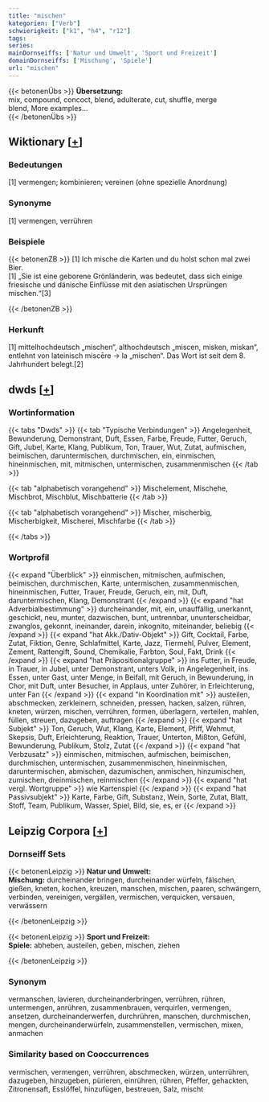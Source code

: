 ```yaml
---
title: "mischen"
kategorien: ["Verb"]
schwierigkeit: ["k1", "h4", "r12"]
tags:
series:
mainDornseiffs: ['Natur und Umwelt', 'Sport und Freizeit']
domainDornseiffs: ['Mischung', 'Spiele']
url: "mischen"
---
```


{{< betonenÜbs >}}
**Übersetzung:**  
mix, compound, concoct, blend, adulterate, cut, shuffle, merge  
blend, More examples...  
{{< /betonenÜbs >}}

## Wiktionary [[+](https://de.wiktionary.org/wiki/mischen)]

### Bedeutungen
[1] vermengen; kombinieren; vereinen (ohne spezielle Anordnung)  

### Synonyme
[1] vermengen, verrühren  

### Beispiele
{{< betonenZB >}}
[1] Ich mische die Karten und du holst schon mal zwei Bier.  
[1] „Sie ist eine geborene Grönländerin, was bedeutet, dass sich einige friesische und dänische Einflüsse mit den asiatischen Ursprüngen mischen.“[3]  

{{< /betonenZB >}}
### Herkunft
[1] mittelhochdeutsch „mischen“, althochdeutsch „miscen, misken, miskan“, entlehnt von lateinisch miscēre → la „mischen“. Das Wort ist seit dem 8. Jahrhundert belegt.[2]  



## dwds [[+](https://www.dwds.de/wb/mischen)]

### Wortinformation
{{< tabs "Dwds" >}}
{{< tab "Typische Verbindungen" >}}
Angelegenheit, Bewunderung, Demonstrant, Duft, Essen, Farbe, Freude, Futter, Geruch, Gift, Jubel, Karte, Klang, Publikum, Ton, Trauer, Wut, Zutat, aufmischen, beimischen, daruntermischen, durchmischen, ein, einmischen, hineinmischen, mit, mitmischen, untermischen, zusammenmischen
{{< /tab >}}

{{< tab "alphabetisch vorangehend" >}}
Mischelement, Mischehe, Mischbrot, Mischblut, Mischbatterie
{{< /tab >}}

{{< tab "alphabetisch vorangehend" >}}
Mischer, mischerbig, Mischerbigkeit, Mischerei, Mischfarbe
{{< /tab >}}

{{< /tabs >}}

### Wortprofil
{{< expand "Überblick" >}} einmischen, mitmischen, aufmischen, beimischen, durchmischen, Karte, untermischen, zusammenmischen, hineinmischen, Futter, Trauer, Freude, Geruch, ein, mit, Duft, daruntermischen, Klang, Demonstrant {{< /expand >}}
{{< expand "hat Adverbialbestimmung" >}} durcheinander, mit, ein, unauffällig, unerkannt, geschickt, neu, munter, dazwischen, bunt, untrennbar, ununterscheidbar, zwanglos, gekonnt, ineinander, darein, inkognito, miteinander, beliebig {{< /expand >}}
{{< expand "hat Akk./Dativ-Objekt" >}} Gift, Cocktail, Farbe, Zutat, Fiktion, Genre, Schlafmittel, Karte, Jazz, Tiermehl, Pulver, Element, Zement, Rattengift, Sound, Chemikalie, Farbton, Soul, Fakt, Drink {{< /expand >}}
{{< expand "hat Präpositionalgruppe" >}} ins Futter, in Freude, in Trauer, in Jubel, unter Demonstrant, unters Volk, in Angelegenheit, ins Essen, unter Gast, unter Menge, in Beifall, mit Geruch, in Bewunderung, in Chor, mit Duft, unter Besucher, in Applaus, unter Zuhörer, in Erleichterung, unter Fan {{< /expand >}}
{{< expand "in Koordination mit" >}} austeilen, abschmecken, zerkleinern, schneiden, pressen, hacken, salzen, rühren, kneten, würzen, mischen, verrühren, formen, überlagern, verteilen, mahlen, füllen, streuen, dazugeben, auftragen {{< /expand >}}
{{< expand "hat Subjekt" >}} Ton, Geruch, Wut, Klang, Karte, Element, Pfiff, Wehmut, Skepsis, Duft, Erleichterung, Reaktion, Trauer, Unterton, Mißton, Gefühl, Bewunderung, Publikum, Stolz, Zutat {{< /expand >}}
{{< expand "hat Verbzusatz" >}} einmischen, mitmischen, aufmischen, beimischen, durchmischen, untermischen, zusammenmischen, hineinmischen, daruntermischen, abmischen, dazumischen, anmischen, hinzumischen, zumischen, dreinmischen, reinmischen {{< /expand >}}
{{< expand "hat vergl. Wortgruppe" >}} wie Kartenspiel {{< /expand >}}
{{< expand "hat Passivsubjekt" >}} Karte, Farbe, Gift, Substanz, Wein, Sorte, Zutat, Blatt, Stoff, Team, Publikum, Wasser, Spiel, Bild, sie, es, er {{< /expand >}}

## Leipzig Corpora [[+](https://corpora.uni-leipzig.de/en/res?word=mischen&corpusId=deu_newscrawl-public_2018)]

### Dornseiff Sets
{{< betonenLeipzig >}}
**Natur und Umwelt:**  
**Mischung:** durcheinander bringen, durcheinander würfeln, fälschen, gießen, kneten, kochen, kreuzen, manschen, mischen, paaren, schwängern, verbinden, vereinigen, vergällen, vermischen, verquicken, versauen, verwässern  

{{< /betonenLeipzig >}}


{{< betonenLeipzig >}}
**Sport und Freizeit:**  
**Spiele:** abheben, austeilen, geben, mischen, ziehen  

{{< /betonenLeipzig >}}

### Synonym
vermanschen, lavieren, durcheinanderbringen, verrühren, rühren, untermengen, anrühren, zusammenbrauen, verquirlen, vermengen, ansetzen, durcheinanderwerfen, durchrühren, manschen, durchmischen, mengen, durcheinanderwürfeln, zusammenstellen, vermischen, mixen, anmachen


### Similarity based on Cooccurrences
vermischen, vermengen, verrühren, abschmecken, würzen, unterrühren, dazugeben, hinzugeben, pürieren, einrühren, rühren, Pfeffer, gehackten, Zitronensaft, Esslöffel, hinzufügen, bestreuen, Salz, mischt

